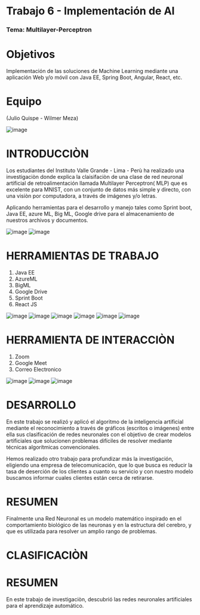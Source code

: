 
# Trabajo 6 - Implementación de AI
### Tema: Multilayer-Perceptron

# Objetivos
Implementación de las soluciones de Machine Learning mediante una aplicación Web y/o móvil con Java EE, Spring Boot, Angular, React, etc.

# Equipo
(Julio Quispe - Wilmer Meza)
 
 ![image](https://user-images.githubusercontent.com/55814963/122142942-009fb100-ce16-11eb-8ddf-4fd34236d2d7.png)


# INTRODUCCIÒN

Los estudiantes del Instituto Valle Grande - Lima - Perù ha realizado una investigaciòn donde explica la claisifaciòn de una clase de red neuronal artificial de retroalimentación llamada  Multilayer Perceptron( MLP) que es excelente para MNIST, con un conjunto de datos más simple y directo, con una visiòn por computadora, a través de imágenes y/o letras.


Aplicando herramientas para el desarrollo y manejo tales como Sprint boot, Java EE, azure ML, Big ML, Google drive para el almacenamiento de nuestros archivos y documentos.


![image](https://user-images.githubusercontent.com/55814963/122142465-2aa4a380-ce15-11eb-8938-fb9cc04550ab.png)
![image](https://user-images.githubusercontent.com/55814963/122265602-8b2bf300-ce9e-11eb-9b06-18aa4b7f0a14.png)



# HERRAMIENTAS DE TRABAJO
1. Java EE
2. AzureML
3. BigML
4. Google Drive
5. Sprint Boot
6. React JS 


![image](https://user-images.githubusercontent.com/55814963/122142722-a3a3fb00-ce15-11eb-9d2d-041e59360261.png)
![image](https://user-images.githubusercontent.com/55814963/122142605-71929900-ce15-11eb-8bec-542025eb51fa.png)
![image](https://user-images.githubusercontent.com/55814963/122142628-7a836a80-ce15-11eb-9c46-d33c4fcc24c5.png)
![image](https://user-images.githubusercontent.com/55814963/122142674-8f5ffe00-ce15-11eb-84f4-e7c73477204a.png)
![image](https://user-images.githubusercontent.com/55814963/122142691-97b83900-ce15-11eb-81c6-5e02067bc9df.png)
![image](https://user-images.githubusercontent.com/55814963/122265746-b282c000-ce9e-11eb-8f88-ca8b5f3b692e.png)

# HERRAMIENTA DE INTERACCIÒN
1. Zoom
2. Google Meet
3. Correo Electronico


![image](https://user-images.githubusercontent.com/55814963/122266016-f249a780-ce9e-11eb-8a13-5ba3c1b708b1.png)
![image](https://user-images.githubusercontent.com/55814963/122266033-f7a6f200-ce9e-11eb-8ff6-35267b2fe690.png)
![image](https://user-images.githubusercontent.com/55814963/122266101-0f7e7600-ce9f-11eb-84ff-e6fe75ea5cb7.png)


# DESARROLLO
En este trabajo se realizó y aplicó el algoritmo de la inteligencia artificial  mediante el reconocimiento a través de gráficos (escritos o imágenes) entre ella sus clasificación de redes neuronales con el objetivo de crear modelos artificiales que solucionen problemas difíciles de resolver mediante técnicas algorítmicas convencionales.

Hemos realizado otro trabajo para profundizar más la investigación, eligiendo una empresa de telecomunicación, que lo que busca es reducir la tasa de deserción de los clientes a cuanto su servicio y con nuestro modelo buscamos informar cuales clientes están cerca de retirarse.


# RESUMEN

Finalmente una Red Neuronal es un modelo matemático inspirado en el comportamiento biológico de las neuronas y en la estructura del cerebro, y que es utilizada para resolver un amplio rango de problemas. 




# CLASIFICACIÒN

# RESUMEN
En este trabajo de investigaciòn, descubrió las redes neuronales artificiales para el aprendizaje automático.




